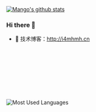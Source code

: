 [![Mango's github stats](https://github-readme-stats.vercel.app/api?username=i4mhmh)](https://github.com/mango-lzp/github-readme-stats)


### Hi there  🌅
- :orange_book: 技术博客：http://i4mhmh.cn


<br><br><br><br><br><br><br><br>
![Most Used Languages](https://github-readme-stats.vercel.app/api/top-langs/?username=i4mhmh&theme=dark&layout=compact)

